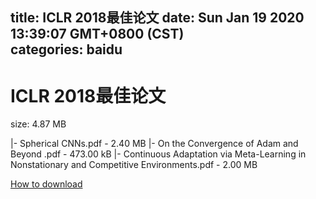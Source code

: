 
title: ICLR 2018最佳论文
date: Sun Jan 19 2020 13:39:07 GMT+0800 (CST)    
categories: baidu
---

# ICLR 2018最佳论文
size: 4.87 MB
 
 
|- Spherical CNNs.pdf - 2.40 MB
|- On the Convergence of Adam and Beyond .pdf - 473.00 kB
|- Continuous Adaptation via Meta-Learning in Nonstationary and Competitive Environments.pdf - 2.00 MB

[How to download](https://bpcam.bemobtrk.com/go/2ceec3aa-1ca2-46d6-b9ff-aaa5c184517c?jno=3003)